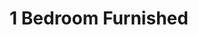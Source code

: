 ---
title: 1 Bedroom Furnished
sqft: approx. 600 SF
layout: default
modal-id: 1
img: 1bed-furnished.jpg
thumbnail: 1bed-furnished.jpg
alt: image-alt
project: The Standard
description: Investment, Property Management

---